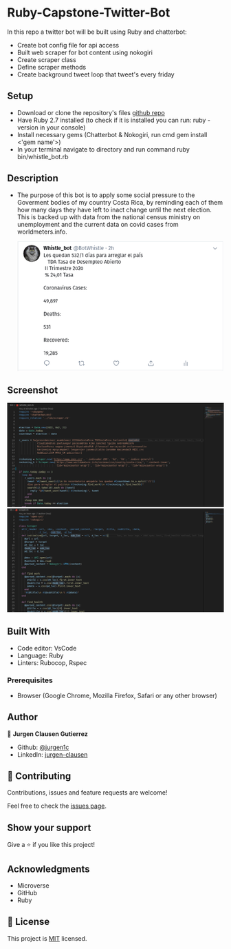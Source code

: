 # Ruby-Capstone-Twitter-Bot

In this repo a twitter bot will be built using Ruby and chatterbot:

- Create bot config file for api access
- Built web scraper for bot content using nokogiri
- Create scraper class
- Define scraper methods
- Create background tweet loop that tweet's every friday 

## Setup

- Download or clone the repository's files [github repo](https://github.com/jurgen1c/Ruby-Tic-Tac-Toe.git)
- Have Ruby 2.7 installed (to check if it is installed you can run: ruby -version in your console)
- Install necessary gems (Chatterbot & Nokogiri, run cmd gem install <'gem name'>)
- In your terminal navigate to directory and run command ruby bin/whistle_bot.rb


## Description

- The purpose of this bot is to apply some social pressure to the Goverment bodies of my country Costa Rica, by reminding each of them how many days they have left to inact change until the next election. This is backed up with data from the national census ministry on unemployment and the current data on covid cases from worldmeters.info.

  ![screenshot](./media/tweet_example.png)



## Screenshot

![screenshot](./media/Bot-screeanshot1.png)
![screenshot](./media/Bot-screenshot2.png)

## Built With

- Code editor: VsCode
- Language: Ruby
- Linters: Rubocop, Rspec


### Prerequisites

- Browser (Google Chrome, Mozilla Firefox, Safari or any other browser)


## Author


👤 **Jurgen Clausen Gutierrez**

- Github: [@jurgen1c](https://github.com/jurgen1c)
- LinkedIn: [jurgen-clausen](https://www.linkedin.com/in/jurgen-clausen-2740061a9/)

## 🤝 Contributing

Contributions, issues and feature requests are welcome!

Feel free to check the [issues page](https://github.com/happiguru/Enumerable_methods).

## Show your support

Give a ⭐️ if you like this project!

## Acknowledgments

- Microverse
- GitHub
- Ruby

## 📝 License

This project is [MIT](lic.url) licensed.

